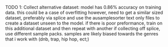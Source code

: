 TODO
1: Collect alternative dataset:
    model has 0.86% accuracy on training data. this could be a case of overfitting however,
    need to get a similar sized dataset, preferably via splice and use the ausamplesorter text only files to create a dataset unseen to the model. if there is poor preformance, train on this additional dataset and then repeat with another
    if collecting off splice, use different sample packs. samples are likely biased towards the genres that i work with (dnb, trap, hip hop, ect;)

